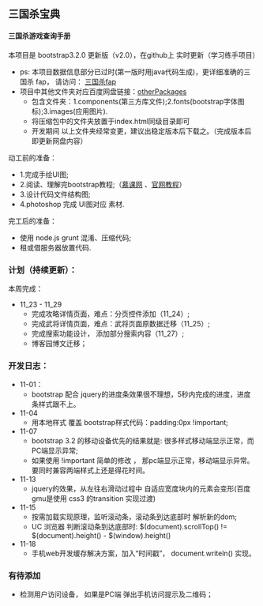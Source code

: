 
## 三国杀宝典

#### 三国杀游戏查询手册

本项目是 bootstrap3.2.0 更新版（v2.0），在github上 实时更新（学习练手项目）

* ps: 本项目数据信息部分已过时(第一版时用java代码生成)，更详细准确的三国杀 fap， 请访问： [三国杀fap](http://dadao.net/sgs/#) 
* 项目中其他文件夹对应百度网盘链接：[otherPackages](http://pan.baidu.com/s/1ntKCIzZ) 
  * 包含文件夹：1.components(第三方库文件);2.fonts(bootstrap字体图标);3.images(应用图片).
  * 将压缩包中的文件夹放置于index.html同级目录即可
  * 开发期间 以上文件夹经常变更，建议出稳定版本后下载之。（完成版本后即更新网盘内容）


动工前的准备：
* 1.完成手绘UI图;
* 2.阅读、理解完bootstrap教程;（[慕课网](http://www.imooc.com/learn/141) 、[官网教程](http://v3.bootcss.com/)）
* 3.设计代码文件结构图;
* 4.photoshop 完成 UI图对应 素材.

完工后的准备：
* 使用 node.js grunt 混淆、压缩代码;
* 租或借服务器放置代码.

### 计划（持续更新）：

本周完成：
* 11_23 - 11_29
  * 完成攻略详情页面，难点：分页控件添加（11_24）;
  * 完成武将详情页面，难点：武将页面原数据迁移（11_25）;
  * 完成搜索功能设计， 添加部分搜索内容（11_27）;
  * 博客园博文迁移；

### 开发日志：
* 11-01：
  * bootstrap 配合 jquery的进度条效果很不理想，5秒内完成的进度，进度条样式跟不上。
* 11-04
  * 用本地样式 覆盖 bootstrap样式代码：padding:0px !important;
* 11-07
  * bootstrap 3.2 的移动设备优先的结果就是: 很多样式移动端显示正常，而PC端显示异常; 
  * 如果使用 !important 简单的修改 ， 那pc端显示正常，移动端显示异常。要同时兼容两端样式上还是得花时间。
* 11-13
  * jquery的效果，从左往右滑动过程中 自适应宽度块内的元素会变形(百度gmu是使用 css3 的transition 实现过渡)
* 11-15
  * 按需加载实现原理，监听滚动条，滚动条到达底部时 解析新的dom;
  * UC 浏览器 判断滚动条到达底部时:  $(document).scrollTop() != $(document).height() - $(window).height()
* 11-18
  * 手机web开发缓存解决方案，加入“时间戳”， document.writeln() 实现。

### 有待添加
* 检测用户访问设备， 如果是PC端 弹出手机访问提示及二维码；